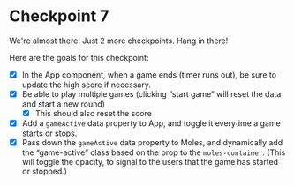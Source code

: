 # Checkpoint 7

We're almost there! Just 2 more checkpoints. Hang in there!

Here are the goals for this checkpoint:

* [x] In the App component, when a game ends (timer runs out), be sure to update the high score if necessary.
* [x] Be able to play multiple games (clicking “start game” will reset the data and start a new round)
  *  [x] This should also reset the score
* [x] Add a `gameActive` data property to App, and toggle it everytime a game starts or stops.
* [x] Pass down the `gameActive` data property to Moles, and dynamically add the “game-active” class based on the prop to the `moles-container`. (This will toggle the opacity, to signal to the users that the game has started or stopped.)
